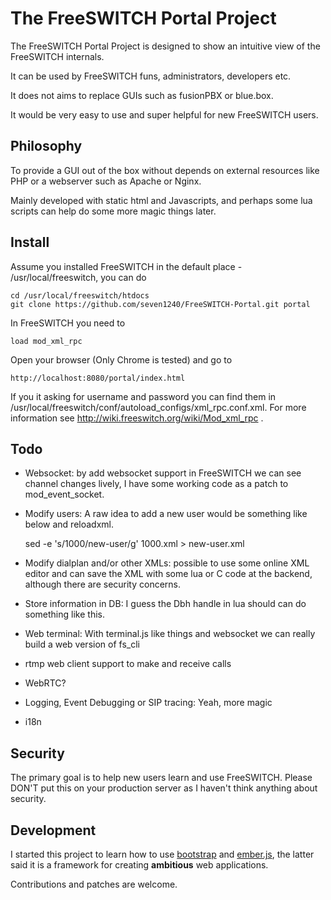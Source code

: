 # The FreeSWITCH Portal Project

The FreeSWITCH Portal Project is designed to show an intuitive view of the FreeSWITCH internals.

It can be used by FreeSWITCH funs, administrators, developers etc.

It does not aims to replace GUIs such as fusionPBX or blue.box.

It would be very easy to use and super helpful for new FreeSWITCH users.

## Philosophy

To provide a GUI out of the box without depends on external resources like PHP or a webserver such as Apache or Nginx.

Mainly developed with static html and Javascripts, and perhaps some lua scripts can help do some more magic things later.

## Install

Assume you installed FreeSWITCH in the default place - /usr/local/freeswitch, you can do

    cd /usr/local/freeswitch/htdocs
    git clone https://github.com/seven1240/FreeSWITCH-Portal.git portal

In FreeSWITCH you need to

    load mod_xml_rpc

Open your browser (Only Chrome is tested) and go to

    http://localhost:8080/portal/index.html

If you it asking for username and password you can find them in /usr/local/freeswitch/conf/autoload_configs/xml\_rpc.conf.xml. For more information see <http://wiki.freeswitch.org/wiki/Mod_xml_rpc> .

## Todo

* Websocket: by add websocket support in FreeSWITCH we can see channel changes lively, I have some working code as a patch to mod\_event\_socket.

* Modify users: A raw idea to add a new user would be something like below and reloadxml.

    sed -e 's/1000/new-user/g' 1000.xml > new-user.xml

* Modify dialplan and/or other XMLs: possible to use some online XML editor and can save the XML with some lua or C code at the backend, although there are security concerns.

* Store information in DB: I guess the Dbh handle in lua should can do something like this.

* Web terminal: With terminal.js like things and websocket we can really build a web version of fs_cli

* rtmp web client support to make and receive calls

* WebRTC?

* Logging, Event Debugging or SIP tracing: Yeah, more magic

* i18n

## Security

The primary goal is to help new users learn and use FreeSWITCH. Please DON'T put this on your production server as I haven't think anything about security.

## Development

I started this project to learn how to use [bootstrap](twitter.github.com/bootstrap/index.html) and [ember.js](twitter.github.com/bootstrap/index.html), the latter said it is a framework for creating **ambitious** web applications.

Contributions and patches are welcome.
